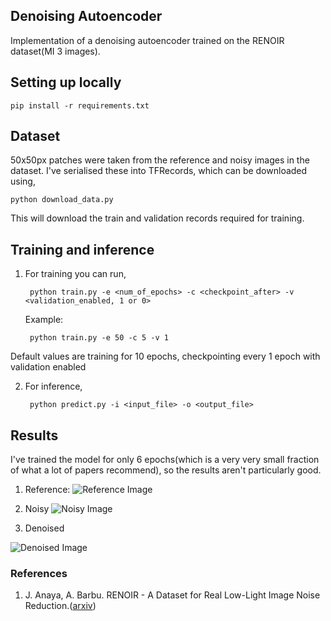 ## Denoising Autoencoder
Implementation of a denoising autoencoder trained on the RENOIR dataset(MI 3 images). 

## Setting up locally

	pip install -r requirements.txt


## Dataset
50x50px patches were taken from the reference and noisy images in the dataset. I've serialised these into TFRecords, which can be downloaded using,

	python download_data.py
	
This will download the train and validation records required for training.

## Training and inference
1. For training you can run,
		
		python train.py -e <num_of_epochs> -c <checkpoint_after> -v <validation_enabled, 1 or 0>
	Example:

		python train.py -e 50 -c 5 -v 1
Default values are training for 10 epochs, checkpointing every 1 epoch with validation enabled

2. For inference,

		python predict.py -i <input_file> -o <output_file>


## Results
I've trained the model for only 6 epochs(which is a very very small fraction of what a lot of papers recommend), so the results aren't particularly good. 

1. Reference:
![Reference Image](https://github.com/Aftaab99/DenoisingAutoencoder/blob/master/images/reference.bmp  "Reference Image")

2. Noisy
![Noisy Image](https://github.com/Aftaab99/DenoisingAutoencoder/blob/master/images/noisy.png  "Noisy Image")

3. Denoised

![Denoised Image](https://github.com/Aftaab99/DenoisingAutoencoder/blob/master/images/denoised.png  "Denoised Image")

### References
1. J. Anaya, A. Barbu. RENOIR - A Dataset for Real Low-Light Image Noise Reduction.([arxiv](https://arxiv.org/abs/1409.8230))


